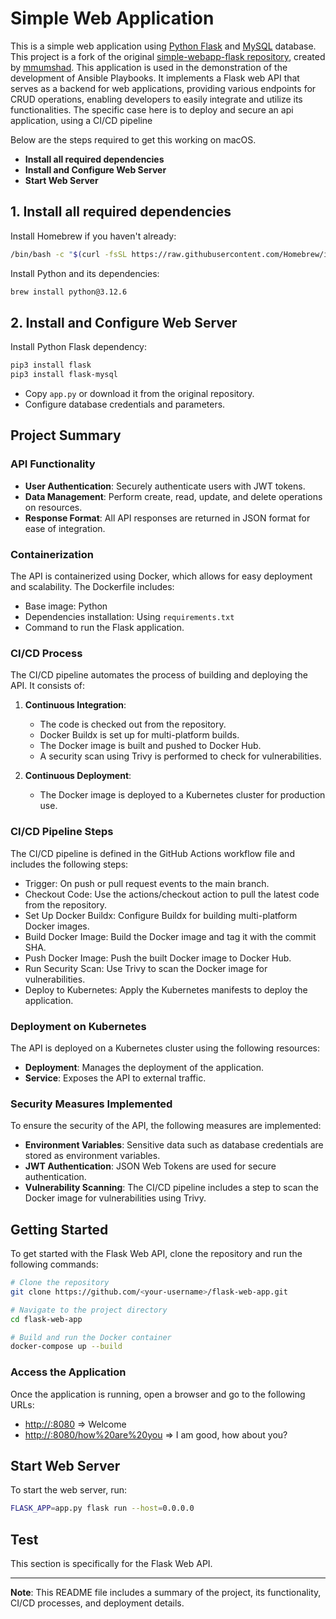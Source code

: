 
# Simple Web Application

This is a simple web application using [Python Flask](http://flask.pocoo.org/) and [MySQL](https://www.mysql.com/) database. This project is a fork of the original [simple-webapp-flask repository](https://github.com/mmumshad/simple-webapp-flask), created by [mmumshad](https://github.com/mmumshad). This application is used in the demonstration of the development of Ansible Playbooks. It implements a Flask web API that serves as a backend for web applications, providing various endpoints for CRUD operations, enabling developers to easily integrate and utilize its functionalities.
The specific case here is to deploy and secure an api application, using a CI/CD pipeline

Below are the steps required to get this working on macOS.

- **Install all required dependencies**
- **Install and Configure Web Server**
- **Start Web Server**

## 1. Install all required dependencies

Install Homebrew if you haven't already:
```bash
/bin/bash -c "$(curl -fsSL https://raw.githubusercontent.com/Homebrew/install/HEAD/install.sh)"
```

Install Python and its dependencies:
```bash
brew install python@3.12.6
```

## 2. Install and Configure Web Server

Install Python Flask dependency:
```bash
pip3 install flask
pip3 install flask-mysql
```

- Copy `app.py` or download it from the original repository.
- Configure database credentials and parameters.

## Project Summary

### API Functionality
- **User Authentication**: Securely authenticate users with JWT tokens.
- **Data Management**: Perform create, read, update, and delete operations on resources.
- **Response Format**: All API responses are returned in JSON format for ease of integration.

### Containerization
The API is containerized using Docker, which allows for easy deployment and scalability. The Dockerfile includes:
- Base image: Python
- Dependencies installation: Using `requirements.txt`
- Command to run the Flask application.

### CI/CD Process
The CI/CD pipeline automates the process of building and deploying the API. It consists of:
1. **Continuous Integration**:
   - The code is checked out from the repository.
   - Docker Buildx is set up for multi-platform builds.
   - The Docker image is built and pushed to Docker Hub.
   - A security scan using Trivy is performed to check for vulnerabilities.

2. **Continuous Deployment**:
   - The Docker image is deployed to a Kubernetes cluster for production use.
  
### CI/CD Pipeline Steps
The CI/CD pipeline is defined in the GitHub Actions workflow file and includes the following steps:

- Trigger: On push or pull request events to the main branch.
- Checkout Code: Use the actions/checkout action to pull the latest code from the repository.
- Set Up Docker Buildx: Configure Buildx for building multi-platform Docker images.
- Build Docker Image: Build the Docker image and tag it with the commit SHA.
- Push Docker Image: Push the built Docker image to Docker Hub.
- Run Security Scan: Use Trivy to scan the Docker image for vulnerabilities.
- Deploy to Kubernetes: Apply the Kubernetes manifests to deploy the application.

### Deployment on Kubernetes
The API is deployed on a Kubernetes cluster using the following resources:
- **Deployment**: Manages the deployment of the application.
- **Service**: Exposes the API to external traffic.

### Security Measures Implemented
To ensure the security of the API, the following measures are implemented:
- **Environment Variables**: Sensitive data such as database credentials are stored as environment variables.
- **JWT Authentication**: JSON Web Tokens are used for secure authentication.
- **Vulnerability Scanning**: The CI/CD pipeline includes a step to scan the Docker image for vulnerabilities using Trivy.

## Getting Started
To get started with the Flask Web API, clone the repository and run the following commands:

```bash
# Clone the repository
git clone https://github.com/<your-username>/flask-web-app.git

# Navigate to the project directory
cd flask-web-app

# Build and run the Docker container
docker-compose up --build
```

### Access the Application
Once the application is running, open a browser and go to the following URLs:
- [http://<IP>:8080](http://<IP>:8080) => Welcome
- [http://<IP>:8080/how%20are%20you](http://<IP>:8080/how%20are%20you) => I am good, how about you?

## Start Web Server
To start the web server, run:
```bash
FLASK_APP=app.py flask run --host=0.0.0.0
```

## Test
This section is specifically for the Flask Web API.

---

**Note**: This README file includes a summary of the project, its functionality, CI/CD processes, and deployment details. 
